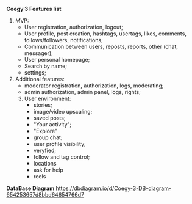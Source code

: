 **Coegy 3 Features list**
1. MVP:
    - User registration, authorization, logout;
    - User profile, post creation, hashtags, usertags, likes, comments, follows/followers, notifications; 
    - Communication between users, reposts, reports, other (chat, messager);
    - User personal homepage;
    - Search by name;
    - settings;
2. Additional features:
    - moderator registration, authorization, logs, moderating;
    - admin authorization, admin panel, logs, rights;
    3. User environment:
        - stories;
        - image/video upscaling; 
        - saved posts;
        - "Your activity";
        - "Explore"
        - group chat;
        - user profile visibility;
        - veryfied;
        - follow and tag control;
        - locations
        - ask for help
        - reels

**DataBase Diagram**
https://dbdiagram.io/d/Coegy-3-DB-diagram-654253657d8bbd64654766d7